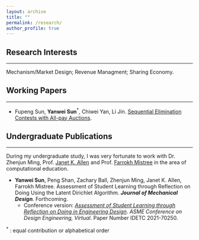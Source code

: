 ```yaml
---
layout: archive
title: ""
permalink: /research/
author_profile: true
---
```



## Research Interests

--------------------------------


Mechanism/Market Design; Revenue Managment; Sharing Economy.



## Working Papers

-------------

- Fupeng Sun, **Yanwei Sun**$^\ast$, Chiwei Yan, Li Jin. [Sequential Elimination Contests with All-pay Auctions](https://arxiv.org/abs/2205.08104). 

 

  

## Undergraduate Publications

---------------

During my undergraduate study, I was very fortunate to work with Dr. Zhenjun Ming, Prof. [Janet K. Allen](https://scholar.google.com/citations?user=oJNeHV0AAAAJ&hl=en) and Prof. [Farrokh Mistree](https://scholar.google.com/citations?user=l1N0Nj0AAAAJ&hl=en) in the area of computational education. 


- **Yanwei Sun**, Peng Shan, Zachary Ball, Zhenjun Ming, Janet K. Allen, Farrokh Mistree. Assessment of Student Learning through Reflection on Doing Using the Latent Dirichlet Algorithm. ***Journal of Mechanical Design**.* Forthcoming.
  - Conference version:  *[Assessment of Student Learning through Reflection on Doing in Engineering Design](https://asmedigitalcollection.asme.org/IDETC-CIE/proceedings-abstract/IDETC-CIE2021/85406/V004T04A009/1128083?redirectedFrom=PDF)*. *ASME Conference on Design Engineering, Virtual*. Paper Number IDETC 2021-70250.  

  

$^\ast$ :  equal contribution or alphabetical order















